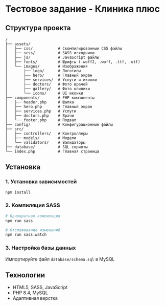 # Тестовое задание - Клиника плюс

## Структура проекта
```
/
├── assets/
│   ├── css/           # Скомпилированные CSS файлы
│   ├── scss/          # SASS исходники
│   ├── js/            # JavaScript файлы
│   ├── fonts/         # Шрифты (.woff2, .woff, .ttf, .otf)
│   └── images/        # Изображения
│       ├── logo/      # Логотипы
│       ├── hero/      # Главный экран
│       ├── services/  # Услуги и иконки
│       ├── doctors/   # Фото врачей
│       ├── gallery/   # Фото клиники
│       └── icons/     # UI иконки
├── components/        # PHP компоненты
│   ├── header.php     # Шапка
│   ├── hero.php       # Главный экран
│   ├── services.php   # Услуги
│   ├── doctors.php    # Врачи
│   └── footer.php     # Подвал
├── config/            # Конфигурационные файлы
├── src/
│   ├── controllers/   # Контроллеры
│   ├── models/        # Модели
│   └── validators/    # Валидаторы
├── database/          # SQL скрипты
└── index.php          # Главная страница
```

## Установка

### 1. Установка зависимостей
```bash
npm install
```

### 2. Компиляция SASS
```bash
# Однократная компиляция
npm run sass

# Отслеживание изменений
npm run sass:watch
```

### 3. Настройка базы данных
Импортируйте файл `database/schema.sql` в MySQL

## Технологии
- HTML5, SASS, JavaScript
- PHP 8.4, MySQL
- Адаптивная верстка